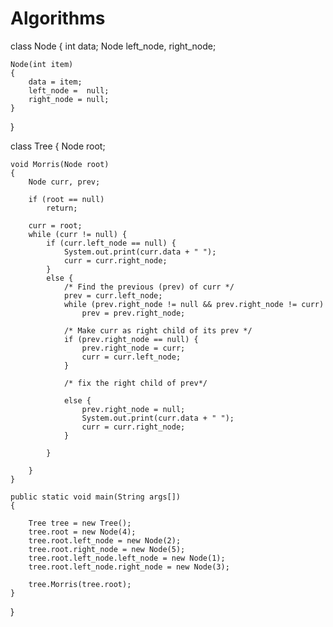 # Algorithms
class Node { 
	int data; 
	Node left_node, right_node; 

	Node(int item) 
	{ 
		data = item; 
		left_node =  null;
		right_node = null; 
	} 
} 

class Tree { 
	Node root; 

	void Morris(Node root) 
	{ 
		Node curr, prev; 

		if (root == null) 
			return; 

		curr = root; 
		while (curr != null) { 
			if (curr.left_node == null) { 
				System.out.print(curr.data + " "); 
				curr = curr.right_node; 
			} 
			else { 
				/* Find the previous (prev) of curr */
				prev = curr.left_node; 
				while (prev.right_node != null && prev.right_node != curr) 
					prev = prev.right_node; 

				/* Make curr as right child of its prev */
				if (prev.right_node == null) { 
					prev.right_node = curr; 
					curr = curr.left_node; 
				} 

				/* fix the right child of prev*/

				else { 
					prev.right_node = null; 
					System.out.print(curr.data + " "); 
					curr = curr.right_node; 
				} 

			} 

		}
	} 

	public static void main(String args[]) 
	{ 
		
		Tree tree = new Tree(); 
		tree.root = new Node(4); 
		tree.root.left_node = new Node(2); 
		tree.root.right_node = new Node(5); 
		tree.root.left_node.left_node = new Node(1); 
		tree.root.left_node.right_node = new Node(3); 

		tree.Morris(tree.root); 
	} 
} 
